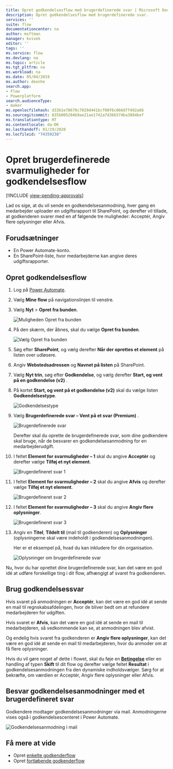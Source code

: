 ```yaml
---
title: Opret godkendelsesflow med brugerdefinerede svar | Microsoft Docs
description: Opret godkendelsesflow med brugerdefinerede svar.
services: ''
suite: flow
documentationcenter: na
author: msftman
manager: kvivek
editor: ''
tags: ''
ms.service: flow
ms.devlang: na
ms.topic: article
ms.tgt_pltfrm: na
ms.workload: na
ms.date: 05/04/2019
ms.author: deonhe
search.app:
- Flow
- Powerplatform
search.audienceType:
- maker
ms.openlocfilehash: d33b1e78678c7029d441bcf00f6c066d7f492a66
ms.sourcegitcommit: 835b005284b9ae21ae1742a7d36b574ba3884bef
ms.translationtype: HT
ms.contentlocale: da-DK
ms.lasthandoff: 01/29/2020
ms.locfileid: "74359238"
---
```

# <a name="create-custom-response-options-for-approval-flows"></a>Opret brugerdefinerede svarmuligheder for godkendelsesflow
[!INCLUDE [view-pending-approvals](includes/cc-rebrand.md)]

Lad os sige, at du vil sende en godkendelsesanmodning, hver gang en medarbejder uploader en udgiftsrapport til SharePoint, og derefter vil tillade, at godkenderen svarer med en af følgende tre muligheder: Acceptér, Angiv flere oplysninger eller Afvis.


## <a name="prerequisites"></a>Forudsætninger

- En Power Automate-konto.
- En SharePoint-liste, hvor medarbejderne kan angive deres udgiftsrapporter.

## <a name="create-approval-flow"></a>Opret godkendelsesflow
1. Log på [Power Automate](https://flow.microsoft.com).
1. Vælg **Mine flow** på navigationslinjen til venstre.
1. Vælg **Nyt** > **Opret fra bunden**.

    ![Muligheden Opret fra bunden](media/create-approval-response-options/create-approval-response-options.png)

1. På den skærm, der åbnes, skal du vælge **Opret fra bunden**. 

    ![Vælg Opret fra bunden](media/create-approval-response-options/create-from-blank.png)

1. Søg efter **SharePoint**, og vælg derefter **Når der oprettes et element** på listen over udløsere. 

1. Angiv **Webstedsadressen** og **Navnet på listen** på SharePoint. 

1. Vælg **Nyt trin**, søg efter **Godkendelse**, og vælg derefter **Start, og vent på en godkendelse (v2)** .

1. På kortet **Start, og vent på et godkendelse (v2)** skal du vælge listen **Godkendelsestype**.

    ![Godkendelsestype](media/create-approval-response-options/select-approval-type.png)

1. Vælg **Brugerdefinerede svar – Vent på et svar (Premium)** .

    ![Brugerdefinerede svar](media/create-approval-response-options/select-custom-responses.png)

    Derefter skal du oprette de brugerdefinerede svar, som dine godkendere skal bruge, når de besvarer en godkendelsesanmodning for en medarbejderudgift.


1. I feltet **Element for svarmuligheder – 1** skal du angive **Acceptér** og derefter vælge **Tilføj et nyt element**. 

    ![Brugerdefineret svar 1](media/create-approval-response-options/enter-response-1.png)

1. I feltet **Element for svarmuligheder – 2** skal du angive **Afvis** og derefter vælge **Tilføj et nyt element**.

    ![Brugerdefineret svar 2](media/create-approval-response-options/enter-response-2.png)

1. I feltet **Element for svarmuligheder – 3** skal du angive **Angiv flere oplysninger**.

    ![Brugerdefineret svar 3](media/create-approval-response-options/enter-response-3.png)   
    

1. Angiv en **Titel**, **Tildelt til** (mail til godkenderen) og **Oplysninger** (oplysningerne skal være indeholdt i godkendelsesanmodningen).

    Her er et eksempel på, hvad du kan inkludere for din organisation.

    ![Oplysninger om brugerdefinerede svar](media/create-approval-response-options/enter-title-assigned-to-details.png)


Nu, hvor du har oprettet dine brugerdefinerede svar, kan det være en god idé at udføre forskellige ting i dit flow, afhængigt af svaret fra godkenderen.


## <a name="use-approval-responses"></a>Brug godkendelsessvar 

Hvis svaret på anmodningen er **Acceptér**, kan det være en god idé at sende en mail til regnskabsafdelingen, hvor de bliver bedt om at refundere medarbejderen for udgiften. 

Hvis svaret er **Afvis**, kan det være en god idé at sende en mail til medarbejderen, så vedkommende kan se, at anmodningen blev afvist.

Og endelig hvis svaret fra godkenderen er **Angiv flere oplysninger**, kan det være en god idé at sende en mail til medarbejderen, hvor du anmoder om at få flere oplysninger.

Hvis du vil gøre noget af dette i flowet, skal du føje en [**Betingelse**](add-condition.md) eller en handling af typen **Skift** til dit flow og derefter vælge feltet **Resultat** i godkendelsesanmodningen fra den dynamiske indholdsvælger. Sørg for at bekræfte, om værdien er Acceptér, Angiv flere oplysninger eller Afvis.

## <a name="respond-to-approval-requests-with-a-custom-response"></a>Besvar godkendelsesanmodninger med et brugerdefineret svar

Godkendere modtager godkendelsesanmodninger via mail. Anmodningerne vises også i godkendelsescenteret i Power Automate. 

![Godkendelsesanmodning i mail](media/create-approval-response-options/approval-request-email.png)

## <a name="learn-more"></a>Få mere at vide
- Opret [enkelte godkenderflow](modern-approvals.md)
- Opret [fortløbende godkenderflow](sequential-modern-approvals.md)
